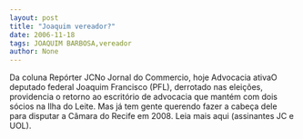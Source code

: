 ```yaml
---
layout: post
title: "Joaquim vereador?"
date: 2006-11-18
tags: JOAQUIM BARBOSA,vereador
author: None
---
```

Da coluna Repórter JCNo Jornal do Commercio, hoje
Advocacia ativaO deputado federal Joaquim Francisco (PFL), derrotado nas eleições, providencia o retorno ao escritório de advocacia que mantém com dois sócios na Ilha do Leite. Mas já tem gente querendo fazer a cabeça dele para disputar a Câmara do Recife em 2008.
Leia mais aqui (assinantes JC e UOL). 